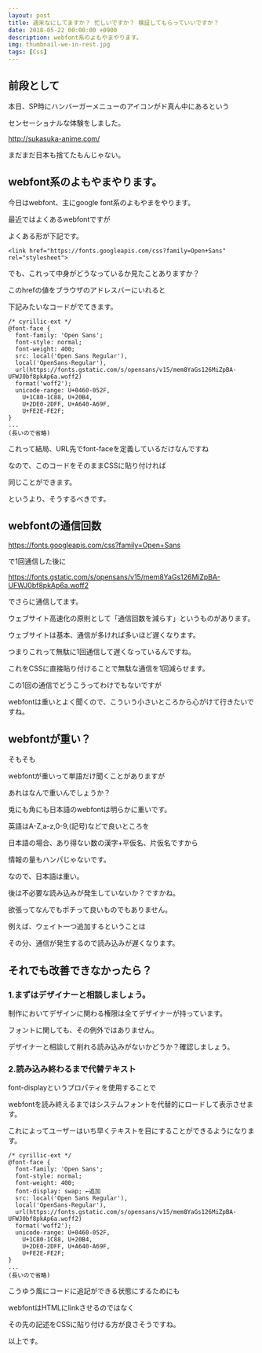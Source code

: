```yaml
---
layout: post
title: 週末なにしてますか？ 忙しいですか？ 検証してもらっていいですか？
date: 2018-05-22 00:00:00 +0900
description: webfont系のよもやまやります。
img: thumbnail-we-in-rest.jpg
tags: [Css]
---
```


## 前段として

本日、SP時にハンバーガーメニューのアイコンがド真ん中にあるという

センセーショナルな体験をしました。

<a href="http://sukasuka-anime.com/" target="_blank">http://sukasuka-anime.com/</a>

まだまだ日本も捨てたもんじゃない。

## webfont系のよもやまやります。

今日はwebfont、主にgoogle font系のよもやまをやります。

最近ではよくあるwebfontですが

よくある形が下記です。

```
<link href="https://fonts.googleapis.com/css?family=Open+Sans" rel="stylesheet">
```

でも、これって中身がどうなっているか見たことありますか？

このhrefの値をブラウザのアドレスバーにいれると

下記みたいなコードがでてきます。

```
/* cyrillic-ext */
@font-face {
  font-family: 'Open Sans';
  font-style: normal;
  font-weight: 400;
  src: local('Open Sans Regular'),
  local('OpenSans-Regular'),
  url(https://fonts.gstatic.com/s/opensans/v15/mem8YaGs126MiZpBA-UFWJ0bf8pkAp6a.woff2)
  format('woff2');
  unicode-range: U+0460-052F,
  	U+1C80-1C88, U+20B4,
  	U+2DE0-2DFF, U+A640-A69F,
  	U+FE2E-FE2F;
}
...
(長いので省略)

```

これって結局、URL先でfont-faceを定義しているだけなんですね

なので、このコードをそのままCSSに貼り付ければ

同じことができます。

というより、そうするべきです。

## webfontの通信回数

https://fonts.googleapis.com/css?family=Open+Sans

で1回通信した後に

https://fonts.gstatic.com/s/opensans/v15/mem8YaGs126MiZpBA-UFWJ0bf8pkAp6a.woff2

でさらに通信してます。

ウェブサイト高速化の原則として「通信回数を減らす」というものがあります。

ウェブサイトは基本、通信が多ければ多いほど遅くなります。

つまりこれって無駄に1回通信して遅くなっているんですね。

これをCSSに直接貼り付けることで無駄な通信を1回減らせます。

この1回の通信でどうこうってわけでもないですが

webfontは重いとよく聞くので、こういう小さいところから心がけて行きたいですね。

## webfontが重い？

そもそも

webfontが重いって単語だけ聞くことがありますが

あれはなんで重いんでしょうか？

兎にも角にも日本語のwebfontは明らかに重いです。

英語はA-Z,a-z,0-9,(記号)などで良いところを

日本語の場合、あり得ない数の漢字+平仮名、片仮名ですから

情報の量もハンパじゃないです。

なので、日本語は重い。

後は不必要な読み込みが発生していないか？ですかね。

欲張ってなんでもポチって良いものでもありません。

例えば、ウェイト一つ追加するということは

その分、通信が発生するので読み込みが遅くなります。

## それでも改善できなかったら？

### 1.まずはデザイナーと相談しましょう。

制作においてデザインに関わる権限は全てデザイナーが持っています。

フォントに関しても、その例外ではありません。

デザイナーと相談して削れる読み込みがないかどうか？確認しましょう。

### 2.読み込み終わるまで代替テキスト

font-displayというプロパティを使用することで

webfontを読み終えるまではシステムフォントを代替的にロードして表示させます。

これによってユーザーはいち早くテキストを目にすることができるようになります。

```
/* cyrillic-ext */
@font-face {
  font-family: 'Open Sans';
  font-style: normal;
  font-weight: 400;
  font-display: swap; ←追加
  src: local('Open Sans Regular'),
  local('OpenSans-Regular'),
  url(https://fonts.gstatic.com/s/opensans/v15/mem8YaGs126MiZpBA-UFWJ0bf8pkAp6a.woff2)
  format('woff2');
  unicode-range: U+0460-052F,
  	U+1C80-1C88, U+20B4,
  	U+2DE0-2DFF, U+A640-A69F,
  	U+FE2E-FE2F;
}
...
(長いので省略)

```

こうゆう風にコードに追記ができる状態にするためにも

webfontはHTMLにlinkさせるのではなく

その先の記述をCSSに貼り付ける方が良さそうですね。

以上です。
